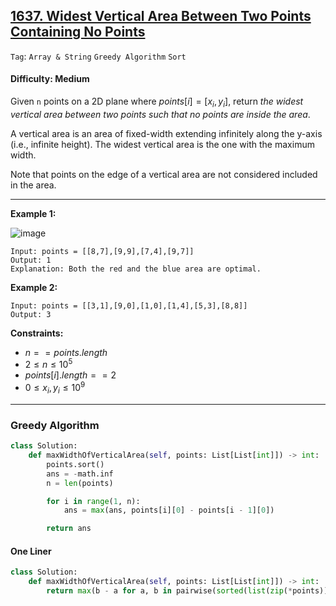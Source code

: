 ## [1637. Widest Vertical Area Between Two Points Containing No Points](https://leetcode.com/problems/widest-vertical-area-between-two-points-containing-no-points)

```Tag```: ```Array & String``` ```Greedy Algorithm``` ```Sort```

#### Difficulty: Medium

Given ```n``` points on a 2D plane where $points[i] = [x_i, y_i]$, return _the widest vertical area between two points such that no points are inside the area_.

A vertical area is an area of fixed-width extending infinitely along the y-axis (i.e., infinite height). The widest vertical area is the one with the maximum width.

Note that points on the edge of a vertical area are not considered included in the area.

---

__Example 1:__

​![image](https://assets.leetcode.com/uploads/2020/09/19/points3.png)

```
Input: points = [[8,7],[9,9],[7,4],[9,7]]
Output: 1
Explanation: Both the red and the blue area are optimal.
```

__Example 2:__
```
Input: points = [[3,1],[9,0],[1,0],[1,4],[5,3],[8,8]]
Output: 3
```

__Constraints:__

- $n == points.length$
- $2 \le n \le 10^5$
- $points[i].length == 2$
- $0 \le x_i, y_i \le 10^9$

---

### Greedy Algorithm

```Python
class Solution:
    def maxWidthOfVerticalArea(self, points: List[List[int]]) -> int:
        points.sort()
        ans = -math.inf
        n = len(points)

        for i in range(1, n):
            ans = max(ans, points[i][0] - points[i - 1][0])

        return ans
```

#### One Liner

```Python
class Solution:
    def maxWidthOfVerticalArea(self, points: List[List[int]]) -> int:
        return max(b - a for a, b in pairwise(sorted(list(zip(*points))[0])))
```

